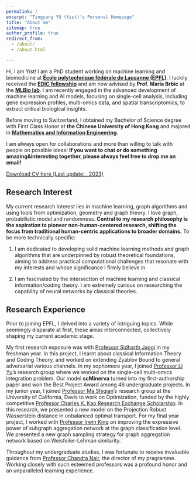 ```yaml
---
permalink: /
excerpt: "Tingyang YU (Yist)'s Personal Homepage"
title: "About me"
sitemap: true
author_profile: true
redirect_from: 
  - /about/
  - /about.html

---
```


Hi, I am Yist! I am a PhD student working on machine learning and biomedicine at [**École polytechnique fédérale de Lausanne (EPFL)**](https://www.epfl.ch/about/). I luckily received the [**EDIC fellowship**](https://www.epfl.ch/education/phd/edic-computer-and-communication-sciences/edic-for-phd-students/) and am now advised by **Prof. Maria Brbic** at the [**MLBio lab**](https://brbiclab.epfl.ch/). I am recently engaged in the advanced development of machine learning and AI models, focusing on single-cell analysis, including gene expression profiles, multi-omics data, and spatial transcriptomics, to extract critical biological insights.

Before moving to Switzerland, I obtained my Bachelor of Science degree with First Class Honor at **the Chinese University of Hong Kong** and majored in [**Mathematics and Information Engineering**](https://www.ie.cuhk.edu.hk/programmes/bsc-in-mieg/). 

I am always open for collaborations and more than willing to talk with people on possible ideas! **If you want to chat or do something amazing&interesting together, please always feel free to drop me an email!**

[Download CV here (Last update: . 2023)](https://YistYU.github.io/files/CV.pdf)

## Research Interest 

My current research interest lies in machine learning, graph algorithms and using tools from optimization, geometry and graph theory. I love graph, probabilistic model and randomness. **Central to my research philosophy is the aspiration to pioneer non-human-centered research, shifting the focus from traditional human-centric applications to broader domains.** To be more technically specific: 

1. I am dedicated to developing solid machine learning methods and graph algorithms that are underpinned by robust theoretical foundations, aiming to address practical computational challenges that resonate with my interests and whose significance I firmly believe in.

2. I am fascinated by the intersection of machine learning and classical information/coding theory. I am extremely curious on researching the capability of neural networks by classical theories.


## Research Experience

Prior to joining EPFL, I delved into a variety of intriguing topics. While seemingly disparate at first, these areas interconnected, collectively shaping my current academic stage. 

My first research exposure was with [Professor Sidharth Jaggi](https://research-information.bris.ac.uk/en/persons/sidharth-sid-jaggi) in my freshman year. In this project, I learnt about classical Information Theory and Coding Theory, and worked on extending Zyablov Bound to general adversarial various channels. In my sophomore year, I joined [Professor Li Yu](https://liyu95.com/)’s research group where we worked on the single-cell multi-omics integration problem. Our model **scMinerva** turned into my first-authorship paper and won the Best Project Award among 46 undergraduate projects. In my junior year, I joined [Professor Ma Shiqian](https://sqma.rice.edu/)’s research group at the University of California, Davis to work on Optimization, funded by the highly competitive [Professor Charles K. Kao Research Exchange Scholarship](https://www.erg.cuhk.edu.hk/erg/ResearchExchangeScheme). In this research, we presented a new model on the Projection Robust Wasserstein distance in unbalanced optimal transport. For my final year project, I worked with [Professor Irwin King](https://www.cse.cuhk.edu.hk/irwin.king/home) on improving the expressive power of subgraph aggregation network at the graph classification level. We presented a new graph sampling strategy for graph aggregation network based on Weisfeiler-Lehman similarity. 

Throughout my undergraduate studies, I was fortunate to receive invaluable guidance from [Professor Chandra Nair](http://chandra.ie.cuhk.edu.hk/), the director of my pragramme. Working closely with such esteemed professors was a profound honor and an unparalleled learning experience.

